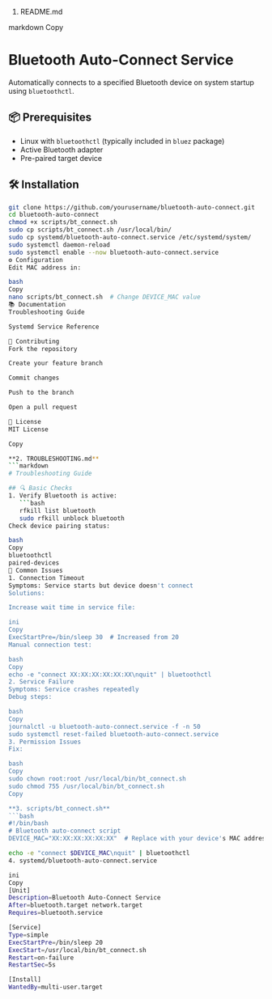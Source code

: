 1. README.md

markdown
Copy
# Bluetooth Auto-Connect Service

Automatically connects to a specified Bluetooth device on system startup using `bluetoothctl`.

## 📦 Prerequisites
- Linux with `bluetoothctl` (typically included in `bluez` package)
- Active Bluetooth adapter
- Pre-paired target device

## 🛠 Installation
```bash
git clone https://github.com/yourusername/bluetooth-auto-connect.git
cd bluetooth-auto-connect
chmod +x scripts/bt_connect.sh
sudo cp scripts/bt_connect.sh /usr/local/bin/
sudo cp systemd/bluetooth-auto-connect.service /etc/systemd/system/
sudo systemctl daemon-reload
sudo systemctl enable --now bluetooth-auto-connect.service
⚙ Configuration
Edit MAC address in:

bash
Copy
nano scripts/bt_connect.sh  # Change DEVICE_MAC value
📚 Documentation
Troubleshooting Guide

Systemd Service Reference

🤝 Contributing
Fork the repository

Create your feature branch

Commit changes

Push to the branch

Open a pull request

📜 License
MIT License

Copy

**2. TROUBLESHOOTING.md**
```markdown
# Troubleshooting Guide

## 🔍 Basic Checks
1. Verify Bluetooth is active:
   ```bash
   rfkill list bluetooth
   sudo rfkill unblock bluetooth
Check device pairing status:

bash
Copy
bluetoothctl
paired-devices
🚨 Common Issues
1. Connection Timeout
Symptoms: Service starts but device doesn't connect
Solutions:

Increase wait time in service file:

ini
Copy
ExecStartPre=/bin/sleep 30  # Increased from 20
Manual connection test:

bash
Copy
echo -e "connect XX:XX:XX:XX:XX:XX\nquit" | bluetoothctl
2. Service Failure
Symptoms: Service crashes repeatedly
Debug steps:

bash
Copy
journalctl -u bluetooth-auto-connect.service -f -n 50
sudo systemctl reset-failed bluetooth-auto-connect.service
3. Permission Issues
Fix:

bash
Copy
sudo chown root:root /usr/local/bin/bt_connect.sh
sudo chmod 755 /usr/local/bin/bt_connect.sh
Copy

**3. scripts/bt_connect.sh**
```bash
#!/bin/bash
# Bluetooth auto-connect script
DEVICE_MAC="XX:XX:XX:XX:XX:XX"  # Replace with your device's MAC address

echo -e "connect $DEVICE_MAC\nquit" | bluetoothctl
4. systemd/bluetooth-auto-connect.service

ini
Copy
[Unit]
Description=Bluetooth Auto-Connect Service
After=bluetooth.target network.target
Requires=bluetooth.service

[Service]
Type=simple
ExecStartPre=/bin/sleep 20
ExecStart=/usr/local/bin/bt_connect.sh
Restart=on-failure
RestartSec=5s

[Install]
WantedBy=multi-user.target
